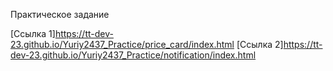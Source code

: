 Практическое задание

[Ссылка 1]https://tt-dev-23.github.io/Yuriy2437_Practice/price_card/index.html
[Ссылка 2]https://tt-dev-23.github.io/Yuriy2437_Practice/notification/index.html
